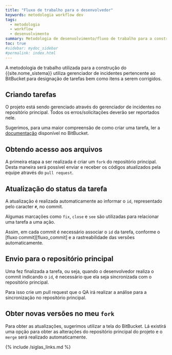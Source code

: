 ```yaml
---
title: "Fluxo de trabalho para o desenvolvedor"
keywords: metodologia workflow dev
tags: 
  - metodologia 
  - workflow
  - desenvolvimento
summary: Metodologia de desenvolvimento/fluxo de trabalho para a construção da ferramenta {{site.nome_sistema}}.
toc: true
#sidebar: mydoc_sidebar
#permalink: index.html
---
```


A metodologia de trabalho utilizada para a construção do {{site.nome_sistema}} utiliza gerenciador de incidentes pertencente ao BitBucket para designação de tarefas bem como itens a serem corrigidos.

## Criando tarefas

O projeto está sendo gerenciado através do gerenciador de incidentes no repositório principal. Todos os erros/solicitações deverão ser reportados nele.

Sugerimos, para uma maior compreensão de como criar uma tarefa, ler a [documentação](https://confluence.atlassian.com/bitbucket/issue-trackers-221449750.html) disponível no BitBucket.

## Obtendo acesso aos arquivos

A primeira etapa a ser realizada é criar um `fork` do repositório principal. Desta maneira será possível enviar e receber os códigos atualizados pela equipe através do `pull request`.

## Atualização do status da tarefa

A atualização é realizada automaticamente ao informar o `id`, representado pelo caracter `#`, no commit.

Algumas marcações como `fix`, `close` e `see` são utilizadas para relacionar uma tarefa a uma ação.

Assim, em cada commit é necessário associar o `id` da tarefa, conforme o [fluxo commit][fluxo_commit] e a rastreabilidade das versões automaticamente.

## Envio para o repositório principal

Uma fez finalizada a tarefa, ou seja, quando o desenvolvedor realiza o commit indicando o `id`, é necessário que ela seja sincronizada com o repositório principal.

Para isso crie um pull request que o QA irá realizar a análise para a sincronização no repositório principal.

## Obter novas versões no meu `fork`

Para obter as atualizações, sugerimos utilizar a tela do BitBucket. Lá existirá uma opção para obter as alterações do repositório principal do projeto e o `merge` será realizado automaticamente.

{% include /siglas_links.md %}